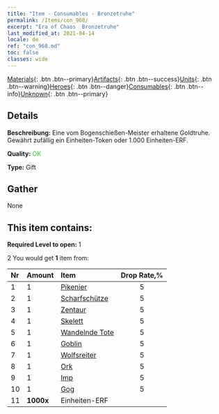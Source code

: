 ```yaml
---
title: "Item - Consumables - Bronzetruhe"
permalink: /Items/con_968/
excerpt: "Era of Chaos  Bronzetruhe"
last_modified_at: 2021-04-14
locale: de
ref: "con_968.md"
toc: false
classes: wide
---
```

 [Materials](/de/Items/){: .btn .btn--primary}[Artifacts](/de/Items/Artifacts/){: .btn .btn--success}[Units](/de/Items/Units/){: .btn .btn--warning}[Heroes](/de/Items/Heroes/){: .btn .btn--danger}[Consumables](/de/Items/Consumables/){: .btn .btn--info}[Unknown](/de/Items/Unknown/){: .btn .btn--primary}

## Details
 **Beschreibung:** Eine vom Bogenschießen-Meister erhaltene Goldtruhe. Gewährt zufällig ein Einheiten-Token oder 1.000 Einheiten-ERF.

 **Quality:** <span style="color: #32CD32">OK</span>

 **Type:** Gift

## Gather

  None

## This item contains:

 **Required Level to open:** 1

 2 You would get **1** item  from:

  | Nr | Amount |     Item    | Drop Rate,% |
  |:---|:-------|:------------|:---------:|
  | 1 | 1 | [Pikenier](/de/Items/unt_190/) | 5 | 
  | 2 | 1 | [Scharfschütze](/de/Items/unt_191/) | 5 | 
  | 3 | 1 | [Zentaur](/de/Items/unt_199/) | 5 | 
  | 4 | 1 | [Skelett](/de/Items/unt_208/) | 5 | 
  | 5 | 1 | [Wandelnde Tote](/de/Items/unt_209/) | 5 | 
  | 6 | 1 | [Goblin](/de/Items/unt_217/) | 5 | 
  | 7 | 1 | [Wolfsreiter](/de/Items/unt_218/) | 5 | 
  | 8 | 1 | [Ork](/de/Items/unt_219/) | 5 | 
  | 9 | 1 | [Imp](/de/Items/unt_226/) | 5 | 
  | 10 | 1 | [Gog](/de/Items/unt_227/) | 5 | 
  | 11 |  **1000x** | Einheiten-ERF |  | 50 | 
